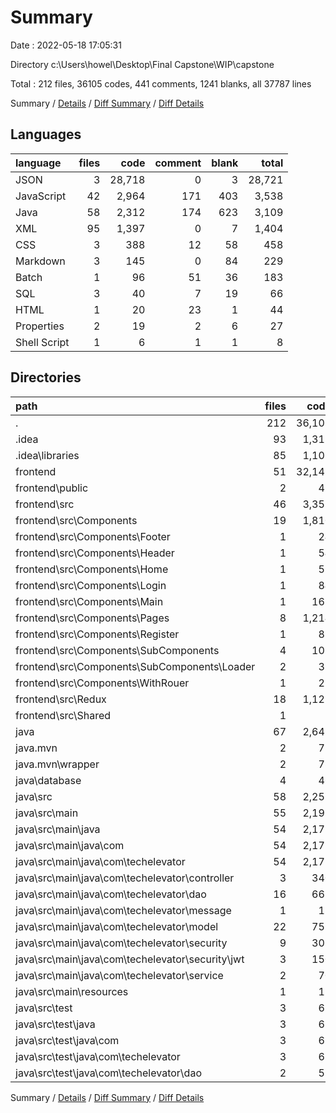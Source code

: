 # Summary

Date : 2022-05-18 17:05:31

Directory c:\Users\howel\Desktop\Final Capstone\WIP\capstone

Total : 212 files,  36105 codes, 441 comments, 1241 blanks, all 37787 lines

Summary / [Details](details.md) / [Diff Summary](diff.md) / [Diff Details](diff-details.md)

## Languages
| language | files | code | comment | blank | total |
| :--- | ---: | ---: | ---: | ---: | ---: |
| JSON | 3 | 28,718 | 0 | 3 | 28,721 |
| JavaScript | 42 | 2,964 | 171 | 403 | 3,538 |
| Java | 58 | 2,312 | 174 | 623 | 3,109 |
| XML | 95 | 1,397 | 0 | 7 | 1,404 |
| CSS | 3 | 388 | 12 | 58 | 458 |
| Markdown | 3 | 145 | 0 | 84 | 229 |
| Batch | 1 | 96 | 51 | 36 | 183 |
| SQL | 3 | 40 | 7 | 19 | 66 |
| HTML | 1 | 20 | 23 | 1 | 44 |
| Properties | 2 | 19 | 2 | 6 | 27 |
| Shell Script | 1 | 6 | 1 | 1 | 8 |

## Directories
| path | files | code | comment | blank | total |
| :--- | ---: | ---: | ---: | ---: | ---: |
| . | 212 | 36,105 | 441 | 1,241 | 37,787 |
| .idea | 93 | 1,312 | 0 | 0 | 1,312 |
| .idea\libraries | 85 | 1,105 | 0 | 0 | 1,105 |
| frontend | 51 | 32,145 | 206 | 503 | 32,854 |
| frontend\public | 2 | 45 | 23 | 2 | 70 |
| frontend\src | 46 | 3,353 | 183 | 461 | 3,997 |
| frontend\src\Components | 19 | 1,810 | 79 | 207 | 2,096 |
| frontend\src\Components\Footer | 1 | 24 | 0 | 3 | 27 |
| frontend\src\Components\Header | 1 | 54 | 7 | 10 | 71 |
| frontend\src\Components\Home | 1 | 59 | 0 | 2 | 61 |
| frontend\src\Components\Login | 1 | 84 | 0 | 13 | 97 |
| frontend\src\Components\Main | 1 | 163 | 13 | 16 | 192 |
| frontend\src\Components\Pages | 8 | 1,214 | 57 | 135 | 1,406 |
| frontend\src\Components\Register | 1 | 81 | 0 | 7 | 88 |
| frontend\src\Components\SubComponents | 4 | 109 | 2 | 20 | 131 |
| frontend\src\Components\SubComponents\Loader | 2 | 39 | 0 | 4 | 43 |
| frontend\src\Components\WithRouer | 1 | 22 | 0 | 1 | 23 |
| frontend\src\Redux | 18 | 1,125 | 85 | 183 | 1,393 |
| frontend\src\Shared | 1 | 1 | 0 | 0 | 1 |
| java | 67 | 2,645 | 235 | 735 | 3,615 |
| java\.mvn | 2 | 78 | 31 | 13 | 122 |
| java\.mvn\wrapper | 2 | 78 | 31 | 13 | 122 |
| java\database | 4 | 46 | 8 | 20 | 74 |
| java\src | 58 | 2,253 | 145 | 616 | 3,014 |
| java\src\main | 55 | 2,192 | 133 | 593 | 2,918 |
| java\src\main\java | 54 | 2,175 | 131 | 588 | 2,894 |
| java\src\main\java\com | 54 | 2,175 | 131 | 588 | 2,894 |
| java\src\main\java\com\techelevator | 54 | 2,175 | 131 | 588 | 2,894 |
| java\src\main\java\com\techelevator\controller | 3 | 340 | 85 | 77 | 502 |
| java\src\main\java\com\techelevator\dao | 16 | 667 | 5 | 189 | 861 |
| java\src\main\java\com\techelevator\message | 1 | 13 | 0 | 1 | 14 |
| java\src\main\java\com\techelevator\model | 22 | 759 | 3 | 225 | 987 |
| java\src\main\java\com\techelevator\security | 9 | 307 | 30 | 90 | 427 |
| java\src\main\java\com\techelevator\security\jwt | 3 | 150 | 4 | 37 | 191 |
| java\src\main\java\com\techelevator\service | 2 | 70 | 0 | 2 | 72 |
| java\src\main\resources | 1 | 17 | 2 | 5 | 24 |
| java\src\test | 3 | 61 | 12 | 23 | 96 |
| java\src\test\java | 3 | 61 | 12 | 23 | 96 |
| java\src\test\java\com | 3 | 61 | 12 | 23 | 96 |
| java\src\test\java\com\techelevator | 3 | 61 | 12 | 23 | 96 |
| java\src\test\java\com\techelevator\dao | 2 | 52 | 12 | 18 | 82 |

Summary / [Details](details.md) / [Diff Summary](diff.md) / [Diff Details](diff-details.md)